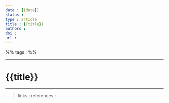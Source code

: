 ```yaml
---
date : {{date}}
status : 
type : article
title : {{title}}
authors : 
doi : 
url : 
---
```


%% tags : %%

---

{{title}}
===



---
> links : 
> references : 